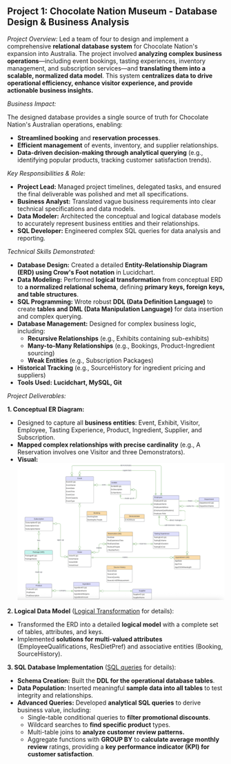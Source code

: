 ## Project 1: Chocolate Nation Museum - Database Design & Business Analysis ##
_Project Overview:_
Led a team of four to design and implement a comprehensive **relational database system** for Chocolate Nation's expansion into Australia. The project involved **analyzing complex business operations**—including event bookings, tasting experiences, inventory management, and subscription services—and **translating them into a scalable, normalized data model**. This system **centralizes data to drive operational efficiency, enhance visitor experience, and provide actionable business insights.**

_Business Impact:_

The designed database provides a single source of truth for Chocolate Nation's Australian operations, enabling:

* **Streamlined booking** and **reservation processes**.
* **Efficient management** of events, inventory, and supplier relationships.
* **Data-driven decision-making through analytical querying** (e.g., identifying popular products, tracking customer satisfaction trends).

_Key Responsibilities & Role:_
* **Project Lead:** Managed project timelines, delegated tasks, and ensured the final deliverable was polished and met all specifications.
* **Business Analyst:** Translated vague business requirements into clear technical specifications and data models.
* **Data Modeler:** Architected the conceptual and logical database models to accurately represent business entities and their relationships.
* **SQL Developer:** Engineered complex SQL queries for data analysis and reporting.

_Technical Skills Demonstrated:_
* **Database Design:** Created a detailed **Entity-Relationship Diagram (ERD) using Crow's Foot notation** in Lucidchart.
* **Data Modeling:** Performed **logical transformation** from conceptual ERD to **a normalized relational schema**, defining **primary keys, foreign keys, and table structures**.
* **SQL Programming:** Wrote robust **DDL (Data Definition Language)** to create **tables and DML (Data Manipulation Language)** for data insertion and complex querying.
* **Database Management:** Designed for complex business logic, including:
  * **Recursive Relationships** (e.g., Exhibits containing sub-exhibits)
  * **Many-to-Many Relationships** (e.g., Bookings, Product-Ingredient sourcing)
  * **Weak Entities** (e.g., Subscription Packages)
* **Historical Tracking** (e.g., SourceHistory for ingredient pricing and suppliers)
* **Tools Used:** **Lucidchart, MySQL, Git**

_Project Deliverables:_

**1. Conceptual ER Diagram:**
  * Designed to capture all **business entities**: Event, Exhibit, Visitor, Employee, Tasting Experience, Product, Ingredient, Supplier, and Subscription.
  * **Mapped complex relationships with precise cardinality** (e.g., A Reservation involves one Visitor and three Demonstrators).
  * **Visual:** ![Alt text](EDdiagram.png)

**2. Logical Data Model** ([Logical Transformation](LogicalTransformation.md) for details):
  * Transformed the ERD into a detailed **logical model** with a complete set of tables, attributes, and keys.
  * Implemented **solutions for multi-valued attributes** (EmployeeQualifications, ResDietPref) and associative entities (Booking, SourceHistory).

**3. SQL Database Implementation** ([SQL queries](SQL_queries.sql) for details):
  * **Schema Creation:** Built the **DDL for the operational database tables**.
  * **Data Population:** Inserted meaningful **sample data into all tables** to test integrity and relationships.
  * **Advanced Queries:** Developed **analytical SQL queries** to derive business value, including:
    * Single-table conditional queries to **filter promotional discounts**.
    * Wildcard searches to **find specific product** types.
    * Multi-table joins to **analyze customer review patterns.**
    * Aggregate functions with **GROUP BY** to **calculate average monthly review** ratings, providing a **key performance indicator (KPI) for customer satisfaction**.
   

